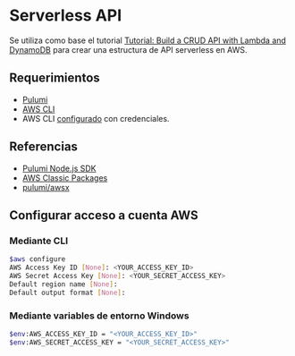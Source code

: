 # Serverless API

Se utiliza como base el tutorial [Tutorial: Build a CRUD API with Lambda and DynamoDB](https://docs.aws.amazon.com/apigateway/latest/developerguide/http-api-dynamo-db.html#http-api-dynamo-db-create-table) para crear una estructura de API serverless en AWS.

## Requerimientos

- [Pulumi](https://www.pulumi.com/docs/get-started/install/)
- [AWS CLI](https://docs.aws.amazon.com/cli/latest/userguide/getting-started-install.html)
- AWS CLI [configurado](https://docs.aws.amazon.com/cli/latest/userguide/cli-configure-quickstart.html) con credenciales.

## Referencias

- [Pulumi Node.js SDK](https://www.pulumi.com/docs/reference/pkg/nodejs/pulumi/pulumi/)
- [AWS Classic Packages](https://www.pulumi.com/registry/packages/aws/api-docs/)
- [pulumi/awsx](https://www.pulumi.com/docs/reference/pkg/nodejs/pulumi/awsx/apigateway/)

## Configurar acceso a cuenta AWS

### Mediante CLI

```sh
$aws configure
AWS Access Key ID [None]: <YOUR_ACCESS_KEY_ID>
AWS Secret Access Key [None]: <YOUR_SECRET_ACCESS_KEY>
Default region name [None]:
Default output format [None]:
```

### Mediante variables de entorno Windows

```sh
$env:AWS_ACCESS_KEY_ID = "<YOUR_ACCESS_KEY_ID>"
$env:AWS_SECRET_ACCESS_KEY = "<YOUR_SECRET_ACCESS_KEY>"   
```
